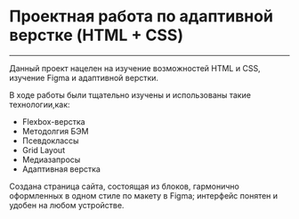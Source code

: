 # Проектная работа по адаптивной верстке (HTML + CSS)
---
Данный проект нацелен на изучение возможностей HTML и CSS, изучение Figma и адаптивной верстки.

В ходе работы были тщательно изучены и использованы такие технологии,как:
* Flexbox-верстка
* Методолгия БЭМ
* Псевдоклассы
* Grid Layout
* Медиазапросы
* Адаптивная верстка

Создана страница сайта, состоящая из блоков, гармонично оформленных в одном стиле по макету в Figma; интерфейс понятен и удобен на любом устройстве.